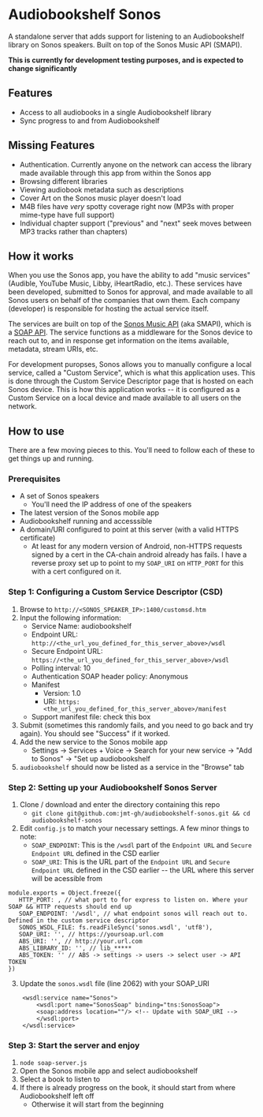 # Audiobookshelf Sonos
A standalone server that adds support for listening to an Audiobookshelf library on Sonos speakers. Built on top of the Sonos Music API (SMAPI).

**This is currently for development testing purposes, and is expected to change significantly**

## Features
- Access to all audiobooks in a single Audiobookshelf library
- Sync progress to and from Audiobookshelf

## Missing Features
- Authentication. Currently anyone on the network can access the library made available through this app from within the Sonos app
- Browsing different libraries
- Viewing audiobook metadata such as descriptions
- Cover Art on the Sonos music player doesn't load
- M4B files have *very* spotty coverage right now (MP3s with proper mime-type have full support)
- Individual chapter support ("previous" and "next" seek moves between MP3 tracks rather than chapters)

## How it works
When you use the Sonos app, you have the ability to add "music services" (Audible, YouTube Music, Libby, iHeartRadio, etc.). These services have been developed, submitted to Sonos for approval, and made available to all Sonos users on behalf of the companies that own them. Each company (developer) is responsible for hosting the actual service itself.

The services are built on top of the [Sonos Music API](https://developer.sonos.com/reference/sonos-music-api/) (aka SMAPI), which is a [SOAP API](https://stoplight.io/api-types/soap-api). The service functions as a middleware for the Sonos device to reach out to, and in response get information on the items available, metadata, stream URIs, etc.

For development puropses, Sonos allows you to manually configure a local service, called a "Custom Service", which is what this application uses. This is done through the Custom Service Descriptor page that is hosted on each Sonos device. This is how this application works -- it is configured as a Custom Service on a local device and made available to all users on the network.
## How to use
There are a few moving pieces to this. You'll need to follow each of these to get things up and running.

### Prerequisites
- A set of Sonos speakers
    - You'll need the IP address of one of the speakers
- The latest version of the Sonos mobile app
- Audiobookshelf running and accesssible
- A domain/URI configured to point at this server (with a valid HTTPS certificate)
    - At least for any modern version of Android, non-HTTPS requests signed by a cert in the CA-chain android already has fails. I have a reverse proxy set up to point to my `SOAP_URI` on `HTTP_PORT` for this with a cert configured on it.
### Step 1: Configuring a Custom Service Descriptor (CSD)
1. Browse to `http://<SONOS_SPEAKER_IP>:1400/customsd.htm`
2. Input the following information:
    - Service Name: audiobookshelf
    - Endpoint URL: `http://<the_url_you_defined_for_this_server_above>/wsdl`
    - Secure Endpoint URL: `https://<the_url_you_defined_for_this_server_above>/wsdl`
    - Polling interval: 10
    - Authentication SOAP header policy: Anonymous
    - Manifest
        - Version: 1.0
        - URI: `https:<the_url_you_defined_for_this_server_above>/manifest`
    - Support manifest file: check this box
3. Submit (sometimes this randomly fails, and you need to go back and try again). You should see "Success" if it worked.
4. Add the new service to the Sonos mobile app
    - Settings -> Services + Voice -> Search for your new service -> "Add to Sonos" -> "Set up audiobookshelf
5. `audiobookshelf` should now be listed as a service in the "Browse" tab

### Step 2: Setting up your Audiobookshelf Sonos Server
1. Clone / download and enter the directory containing this repo
    - `git clone git@github.com:jmt-gh/audiobookshelf-sonos.git && cd audiobookshelf-sonos`
2. Edit `config.js` to match your necessary settings. A few minor things to note:
    - `SOAP_ENDPOINT`: This is the `/wsdl` part of the `Endpoint URL` and `Secure Endpoint URL` defined in the CSD earlier
    - `SOAP_URI`: This is the URL part of the `Endpoint URL` and `Secure Endpoint URL` defined in the CSD earlier -- the URL where this server will be acessible from

```
module.exports = Object.freeze({
   HTTP_PORT: , // what port to for express to listen on. Where your SOAP && HTTP requests should end up
   SOAP_ENDPOINT: '/wsdl', // what endpoint sonos will reach out to. Defined in the custom service descriptor
   SONOS_WSDL_FILE: fs.readFileSync('sonos.wsdl', 'utf8'),
   SOAP_URI: '', // https://yoursoap.url.com
   ABS_URI: '', // http://your.url.com
   ABS_LIBRARY_ID: '', // lib_*****
   ABS_TOKEN: '' // ABS -> settings -> users -> select user -> API TOKEN
})
```
3. Update the `sonos.wsdl` file (line 2062) with your SOAP_URI
```
    <wsdl:service name="Sonos">
        <wsdl:port name="SonosSoap" binding="tns:SonosSoap">
		<soap:address location=""/> <!-- Update with SOAP_URI -->
        </wsdl:port>
    </wsdl:service>
```
### Step 3: Start the server and enjoy
1. `node soap-server.js`
2. Open the Sonos mobile app and select audiobookshelf
3. Select a book to listen to
4. If there is already progress on the book, it should start from where Audiobookshelf left off
    - Otherwise it will start from the beginning
